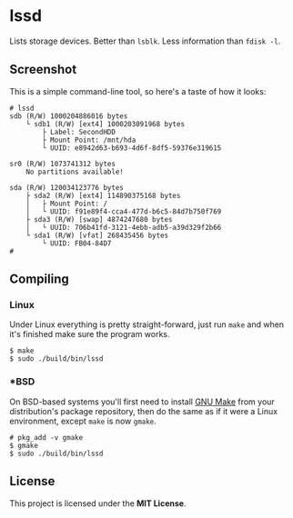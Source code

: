 # lssd

Lists storage devices. Better than `lsblk`. Less information than `fdisk -l`.

## Screenshot

This is a simple command-line tool, so here's a taste of how it looks:

```
# lssd
sdb (R/W) 1000204886016 bytes
	└ sdb1 (R/W) [ext4] 1000203091968 bytes
		├ Label: SecondHDD
		├ Mount Point: /mnt/hda
		└ UUID: e8942d63-b693-4d6f-8df5-59376e319615

sr0 (R/W) 1073741312 bytes
	No partitions available!

sda (R/W) 120034123776 bytes
	├ sda2 (R/W) [ext4] 114890375168 bytes
	│	├ Mount Point: /
	│	└ UUID: f91e89f4-cca4-477d-b6c5-84d7b750f769
	├ sda3 (R/W) [swap] 4874247680 bytes
	│	└ UUID: 706b41fd-3121-4ebb-adb5-a39d329f2b66
	└ sda1 (R/W) [vfat] 268435456 bytes
		└ UUID: FB04-84D7
# 
```

## Compiling

### Linux

Under Linux everything is pretty straight-forward, just run `make` and when it's
finished make sure the program works.

    $ make
	$ sudo ./build/bin/lssd

### *BSD

On BSD-based systems you'll first need to install
[GNU Make](https://www.gnu.org/software/make/) from your distribution's package
repository, then do the same as if it were a Linux environment, except `make` is
now `gmake`.

    # pkg_add -v gmake
	$ gmake
	$ sudo ./build/bin/lssd

## License

This project is licensed under the **MIT License**.

